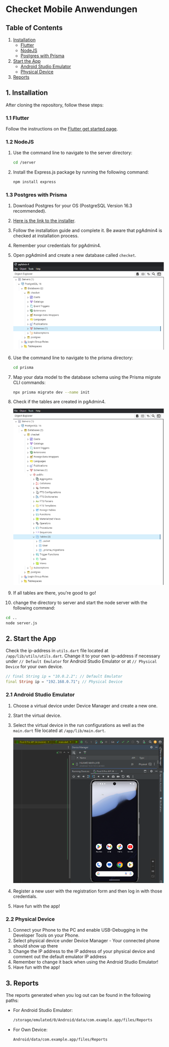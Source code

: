 # Checket Mobile Anwendungen

## Table of Contents

1. [Installation](#1-installation)
   - [Flutter](#11-flutter)
   - [NodeJS](#12-nodejs)
   - [Postgres with Prisma](#13-postgres-with-prisma)
2. [Start the App](#2-start-the-app)
   - [Android Studio Emulator](#21-androidstudio-emulator)
   - [Physical Device](#22-physical-device)
3. [Reports](#3-reports)

## 1. Installation

After cloning the repository, follow these steps:

### 1.1 Flutter

Follow the instructions on the [Flutter get started page](https://docs.flutter.dev/get-started/editor).

### 1.2 NodeJS

1. Use the command line to navigate to the server directory:
   ```sh
   cd /server
   ```
2. Install the Express.js package by running the following command:
   ```sh
   npm install express
   ```

### 1.3 Postgres with Prisma

1. Download Postgres for your OS (PostgreSQL Version 16.3 recommended).
2. [Here is the link to the installer](https://www.enterprisedb.com/downloads/postgres-postgresql-downloads).
3. Follow the installation guide and complete it. Be aware that pgAdmin4 is checked at installation process.
4. Remember your credentials for pgAdmin4.
5. Open pgAdmin4 and create a new database called `checket`.

   ![IMG2.PNG](app/assets/img/Readme/IMG2.PNG)

6. Use the command line to navigate to the prisma directory:
   ```sh
   cd prisma
   ```
7. Map your data model to the database schema using the Prisma migrate CLI commands:
   ```sh
   npx prisma migrate dev --name init
   ```
8. Check if the tables are created in pgAdmin4.

   ![IMG3.PNG](app/assets/img/Readme/IMG3.PNG)

9. If all tables are there, you're good to go!

10. change the directory to server and start the node server with the following command:
  ```sh
  cd ..
  node server.js
  ```

## 2. Start the App

Check the ip-address in `utils.dart` file located at `/app/lib/utils/utils.dart`. Change it to your 
own ip-address if necessary under `// Default Emulator` for Android Studio Emulator or at 
`// Physical Device` for your own device.
   ```dart
   // final String ip = "10.0.2.2"; // Default Emulator
   final String ip = "192.168.0.71"; // Physical Device
   ```

### 2.1 Android Studio Emulator

1. Choose a virtual device under Device Manager and create a new one.
2. Start the virtual device.
3. Select the virtual device in the run configurations as well as the `main.dart` file 
located at `/app/lib/main.dart`.

   ![IMG1.PNG](app/assets/img/Readme/IMG1.PNG)

4. Register a new user with the registration form and then log in with those credentials.
5. Have fun with the app!

### 2.2 Physical Device

1. Connect your Phone to the PC and enable USB-Debugging in the Developer Tools on your Phone.
2. Select physical device under Device Manager - Your connected phone should show up there
3. Change the IP address to the IP address of your physical device and comment out the default emulator IP address
4. Remember to change it back when using the Android Studio Emulator!
5. Have fun with the app!

## 3. Reports

The reports generated when you log out can be found in the following paths:

- For Android Studio Emulator:
  ```sh
  /storage/emulated/0/Android/data/com.example.app/files/Reports
  ```
- For Own Device:
  ```sh
  Android/data/com.example.app/files/Reports
  ```
